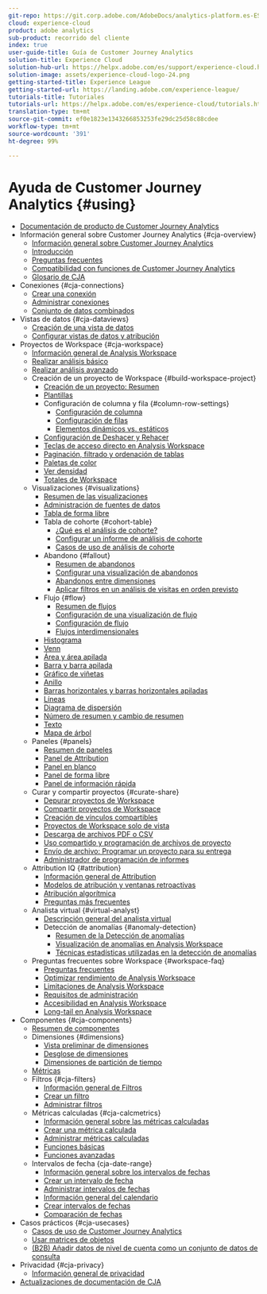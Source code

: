 ```yaml
---
git-repo: https://git.corp.adobe.com/AdobeDocs/analytics-platform.es-ES
cloud: experience-cloud
product: adobe analytics
sub-product: recorrido del cliente
index: true
user-guide-title: Guía de Customer Journey Analytics
solution-title: Experience Cloud
solution-hub-url: https://helpx.adobe.com/es/support/experience-cloud.html
solution-image: assets/experience-cloud-logo-24.png
getting-started-title: Experience League
getting-started-url: https://landing.adobe.com/experience-league/
tutorials-title: Tutoriales
tutorials-url: https://helpx.adobe.com/es/experience-cloud/tutorials.html
translation-type: tm+mt
source-git-commit: ef0e1823e1343266853253fe29dc25d58c88cdee
workflow-type: tm+mt
source-wordcount: '391'
ht-degree: 99%

---
```



# Ayuda de Customer Journey Analytics {#using}

+ [Documentación de producto de Customer Journey Analytics](getting-started/cja-landing.md)
+ Información general sobre Customer Journey Analytics {#cja-overview}
   + [Información general sobre Customer Journey Analytics](getting-started/cja-overview.md)
   + [Introducción](getting-started/cja-getting-started.md)
   + [Preguntas frecuentes](getting-started/cja-faq.md)
   + [Compatibilidad con funciones de Customer Journey Analytics](getting-started/cja-aa.md)
   + [Glosario de CJA](getting-started/cja-glossary.md)
+ Conexiones {#cja-connections}
   + [Crear una conexión](connections/create-connection.md)
   + [Administrar conexiones](connections/manage-connection.md)
   + [Conjunto de datos combinados](connections/combined-dataset.md)
+ Vistas de datos {#cja-dataviews}
   + [Creación de una vista de datos](data-views/create-dataview.md)
   + [Configurar vistas de datos y atribución](data-views/configure-dataviews.md)
+ Proyectos de Workspace {#cja-workspace}
   + [Información general de Analysis Workspace](analysis-workspace/home.md)
   + [Realizar análisis básico](analysis-workspace/perform-basic-analysis.md)
   + [Realizar análisis avanzado](analysis-workspace/perform-adv-analysis.md)
   + Creación de un proyecto de Workspace {#build-workspace-project}
      + [Creación de un proyecto: Resumen](analysis-workspace/build-workspace-project/freeform-overview.md)
      + [Plantillas](analysis-workspace/build-workspace-project/starter-projects.md)
      + Configuración de columna y fila {#column-row-settings}
         + [Configuración de columna](analysis-workspace/build-workspace-project/column-row-settings/column-settings.md)
         + [Configuración de filas](analysis-workspace/build-workspace-project/column-row-settings/table-settings.md)
         + [Elementos dinámicos vs. estáticos](analysis-workspace/build-workspace-project/column-row-settings/manual-vs-dynamic-rows.md)
      + [Configuración de Deshacer y Rehacer](analysis-workspace/build-workspace-project/undo-redo.md)
      + [Teclas de acceso directo en Analysis Workspace](analysis-workspace/build-workspace-project/fa-shortcut-keys.md)
      + [Paginación, filtrado y ordenación de tablas](analysis-workspace/build-workspace-project/pagination-filtering-sorting.md)
      + [Paletas de color](analysis-workspace/build-workspace-project/color-palettes.md)
      + [Ver densidad](analysis-workspace/build-workspace-project/view-density.md)
      + [Totales de Workspace](analysis-workspace/build-workspace-project/workspace-totals.md)
   + Visualizaciones {#visualizations}
      + [Resumen de las visualizaciones](analysis-workspace/visualizations/freeform-analysis-visualizations.md)
      + [Administración de fuentes de datos](analysis-workspace/visualizations/t-sync-visualization.md)
      + [Tabla de forma libre](analysis-workspace/visualizations/freeform-table.md)
      + Tabla de cohorte {#cohort-table}
         + [¿Qué es el análisis de cohorte?](analysis-workspace/visualizations/cohort-table/cohort-analysis.md)
         + [Configurar un informe de análisis de cohorte](analysis-workspace/visualizations/cohort-table/t-cohort.md)
         + [Casos de uso de análisis de cohorte](analysis-workspace/visualizations/cohort-table/cohort-use-cases.md)
      + Abandono {#fallout}
         + [Resumen de abandonos](analysis-workspace/visualizations/fallout/fallout-flow.md)
         + [Configurar una visualización de abandonos](analysis-workspace/visualizations/fallout/configuring-fallout.md)
         + [Abandonos entre dimensiones](analysis-workspace/visualizations/fallout/configuring-interdimensional-fallout.md)
         + [Aplicar filtros en un análisis de visitas en orden previsto](analysis-workspace/visualizations/fallout/compare-segments-fallout.md)
      + Flujo {#flow}
         + [Resumen de flujos](analysis-workspace/visualizations/c-flow/flow.md)
         + [Configuración de una visualización de flujo](analysis-workspace/visualizations/c-flow/creating-flow-report.md)
         + [Configuración de flujo](analysis-workspace/visualizations/c-flow/flow-settings.md)
         + [Flujos interdimensionales](analysis-workspace/visualizations/c-flow/multi-dimensional-flow.md)
      + [Histograma](analysis-workspace/visualizations/histogram.md)
      + [Venn](analysis-workspace/visualizations/venn.md)
      + [Área y área apilada](analysis-workspace/visualizations/area.md)
      + [Barra y barra apilada](analysis-workspace/visualizations/bar.md)
      + [Gráfico de viñetas](analysis-workspace/visualizations/bullet-graph.md)
      + [Anillo](analysis-workspace/visualizations/donut.md)
      + [Barras horizontales y barras horizontales apiladas](analysis-workspace/visualizations/horizontal-bar.md)
      + [Líneas](analysis-workspace/visualizations/line.md)
      + [Diagrama de dispersión](analysis-workspace/visualizations/scatterplot.md)
      + [Número de resumen y cambio de resumen](analysis-workspace/visualizations/summary-number-change.md)
      + [Texto](analysis-workspace/visualizations/text.md)
      + [Mapa de árbol](analysis-workspace/visualizations/treemap.md)
   + Paneles {#panels}
      + [Resumen de paneles](analysis-workspace/c-panels/panels.md)
      + [Panel de Attribution](analysis-workspace/c-panels/attribution.md)
      + [Panel en blanco](analysis-workspace/c-panels/blank-panel.md)
      + [Panel de forma libre](analysis-workspace/c-panels/freeform-panel.md)
      + [Panel de información rápida](analysis-workspace/c-panels/quickinsight.md)
   + Curar y compartir proyectos {#curate-share}
      + [Depurar proyectos de Workspace](analysis-workspace/curate-share/curate.md)
      + [Compartir proyectos de Workspace](analysis-workspace/curate-share/share-projects.md)
      + [Creación de vínculos compartibles](analysis-workspace/curate-share/shareable-links.md)
      + [Proyectos de Workspace solo de vista](analysis-workspace/curate-share/view-only-projects.md)
      + [Descarga de archivos PDF o CSV](analysis-workspace/curate-share/download-send.md)
      + [Uso compartido y programación de archivos de proyecto](analysis-workspace/curate-share/send-schedule-files.md)
      + [Envío de archivo: Programar un proyecto para su entrega](analysis-workspace/curate-share/t-schedule-report.md)
      + [Administrador de programación de informes](analysis-workspace/curate-share/schedule-projects.md)
   + Attribution IQ {#attribution}
      + [Información general de Attribution](analysis-workspace/attribution/overview.md)
      + [Modelos de atribución y ventanas retroactivas](analysis-workspace/attribution/models.md)
      + [Atribución algorítmica](analysis-workspace/attribution/algorithmic.md)
      + [Preguntas más frecuentes](analysis-workspace/attribution/faq.md)
   + Analista virtual {#virtual-analyst}
      + [Descripción general del analista virtual](analysis-workspace/virtual-analyst/overview.md)
      + Detección de anomalías {#anomaly-detection}
         + [Resumen de la Detección de anomalías](analysis-workspace/virtual-analyst/c-anomaly-detection/anomaly-detection.md)
         + [Visualización de anomalías en Analysis Workspace](analysis-workspace/virtual-analyst/c-anomaly-detection/view-anomalies.md)
         + [Técnicas estadísticas utilizadas en la detección de anomalías](analysis-workspace/virtual-analyst/c-anomaly-detection/statistics-anomaly-detection.md)
   + Preguntas frecuentes sobre Workspace {#workspace-faq}
      + [Preguntas frecuentes](analysis-workspace/workspace-faq/faq.md)
      + [Optimizar rendimiento de Analysis Workspace](analysis-workspace/workspace-faq/optimizing-performance.md)
      + [Limitaciones de Analysis Workspace](analysis-workspace/workspace-faq/aw-limitations.md)
      + [Requisitos de administración](analysis-workspace/workspace-faq/frequently-asked-questions-analysis-workspace.md)
      + [Accesibilidad en Analysis Workspace](analysis-workspace/workspace-faq/aw-accessibility.md)
      + [Long-tail en Analysis Workspace](analysis-workspace/workspace-faq/long-tail.md)
+ Componentes {#cja-components}
   + [Resumen de componentes](components/overview.md)
   + Dimensiones {#dimensions}
      + [Vista preliminar de dimensiones](components/dimensions/view-dimensions.md)
      + [Desglose de dimensiones](components/dimensions/t-breakdown-fa.md)
      + [Dimensiones de partición de tiempo](components/dimensions/time-parting-dimensions.md)
   + [Métricas](components/apply-create-metrics.md)
   + Filtros {#cja-filters}
      + [Información general de Filtros](components/filters/filters-overview.md)
      + [Crear un filtro](components/filters/create-filters.md)
      + [Administrar filtros](components/filters/manage-filters.md)
   + Métricas calculadas {#cja-calcmetrics}
      + [Información general sobre las métricas calculadas](components/calc-metrics/calc-metr-overview.md)
      + [Crear una métrica calculada](components/calc-metrics/create.md)
      + [Administrar métricas calculadas](components/calc-metrics/manage.md)
      + [Funciones básicas](components/calc-metrics/cm-functions.md)
      + [Funciones avanzadas](components/calc-metrics/cm-adv-functions.md)
   + Intervalos de fecha {cja-date-range}
      + [Información general sobre los intervalos de fechas](components/date-ranges/overview.md)
      + [Crear un intervalo de fecha](components/date-ranges/create.md)
      + [Administrar intervalos de fechas](components/date-ranges/manage.md)
      + [Información general del calendario](components/date-ranges/calendar.md)
      + [Crear intervalos de fechas](components/date-ranges/custom-date-ranges.md)
      + [Comparación de fechas](components/date-ranges/time-comparison.md)
+ Casos prácticos {#cja-usecases}
   + [Casos de uso de Customer Journey Analytics](use-cases/cja-usecases.md)
   + [Usar matrices de objetos](use-cases/object-arrays.md)
   + [(B2B) Añadir datos de nivel de cuenta como un conjunto de datos de consulta](use-cases/b2b.md)
+ Privacidad {#cja-privacy}
   + [Información general de privacidad](privacy/privacy-overview.md)
+ [Actualizaciones de documentación de CJA](doc-changes.md)
